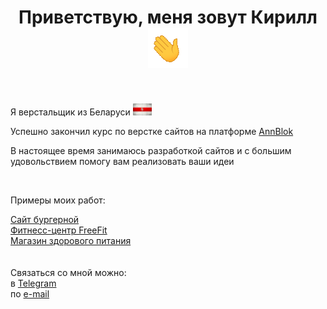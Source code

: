<h1 align="center"> Приветствую, меня зовут Кирилл <img src="https://github.com/ponokir/ponokir/blob/main/images/hi.gif" alt="Hello"></h1>
</br>
<p>Я верстальщик из Беларуси <img src="images/flag.jpg" alt="Flag of Belarus" width="30px"></p>
<p>Успешно закончил курс по верстке сайтов на платформе <a href="https://annblok.ru/">AnnBlok</a></p>
<p>В настоящее время занимаюсь разработкой сайтов и с большим удовольствием помогу вам реализовать ваши идеи </p>
<br>
<p>Примеры моих работ: </p>
<a href="https://ponokir.github.io/Burger/index.html" traget="_blank">Сайт бургерной</a> <br>
<a href="https://ponokir.github.io/Module01-Gym/index.html" traget="_blank">Фитнесс-центр FreeFit</a> <br>
<a href="https://ponokir.github.io/Module02-Shop/dist/index.html" traget="_blank">Магазин здорового питания</a> 
<br>
<br>
<br>
Связаться со мной можно:<br>
в <a href="https://t.me/ponokir"> Telegram </a> <br>
по  <a href="mailto:ponokir@gmail.com"> e-mail </a>
